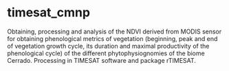 # timesat_cmnp
Obtaining, processing and analysis of the NDVI derived from MODIS sensor for obtaining phenological metrics of vegetation (beginning, peak and end of vegetation growth cycle, its duration and maximal productivity of the phenological cycle) of the different phytophysiognomies of the biome Cerrado. Processing in TIMESAT software and package rTIMESAT.
